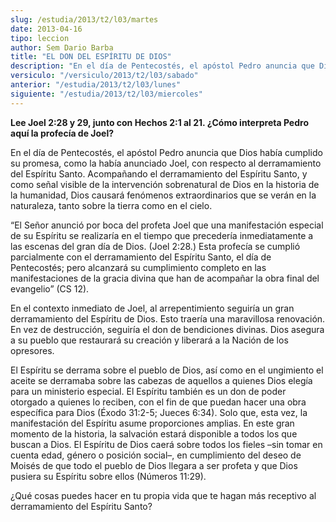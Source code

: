 ```yaml
---
slug: /estudia/2013/t2/l03/martes
date: 2013-04-16
tipo: leccion
author: Sem Dario Barba
title: "EL DON DEL ESPÍRITU DE DIOS"
description: "En el día de Pentecostés, el apóstol Pedro anuncia que Dios había cumplido su  promesa, como la había anunciado Joel, con respecto al derramamiento del  Espíritu Santo. Acompañando el derramamiento del Espíritu Santo, y como señal  visible de la intervención sobrenatural de Di..."
versiculo: "/versiculo/2013/t2/l03/sabado"
anterior: "/estudia/2013/t2/l03/lunes"
siguiente: "/estudia/2013/t2/l03/miercoles"
---
```


**Lee Joel 2:28 y 29, junto con Hechos 2:1 al 21. ¿Cómo interpreta Pedro aquí la profecía de Joel?**

En el día de Pentecostés, el apóstol Pedro anuncia que Dios había cumplido su promesa, como la había anunciado Joel, con respecto al derramamiento del Espíritu Santo. Acompañando el derramamiento del Espíritu Santo, y como señal visible de la intervención sobrenatural de Dios en la historia de la humanidad, Dios causará fenómenos extraordinarios que se verán en la naturaleza, tanto sobre la tierra como en el cielo.

“El Señor anunció por boca del profeta Joel que una manifestación especial de su Espíritu se realizaría en el tiempo que precedería inmediatamente a las escenas del gran día de Dios. (Joel 2:28.) Esta profecía se cumplió parcialmente con el derramamiento del Espíritu Santo, el día de Pentecostés; pero alcanzará su cumplimiento completo en las manifestaciones de la gracia divina que han de acompañar la obra final del evangelio” (CS 12).

En el contexto inmediato de Joel, al arrepentimiento seguiría un gran derramamiento del Espíritu de Dios. Esto traería una maravillosa renovación. En vez de destrucción, seguiría el don de bendiciones divinas. Dios asegura a su pueblo que restaurará su creación y liberará a la Nación de los opresores.

El Espíritu se derrama sobre el pueblo de Dios, así como en el ungimiento el aceite se derramaba sobre las cabezas de aquellos a quienes Dios elegía para un ministerio especial. El Espíritu también es un don de poder otorgado a quienes lo reciben, con el fin de que puedan hacer una obra específica para Dios (Éxodo 31:2-5; Jueces 6:34). Solo que, esta vez, la manifestación del Espíritu asume proporciones amplias. En este gran momento de la historia, la salvación estará disponible a todos los que buscan a Dios. El Espíritu de Dios caerá sobre todos los fieles –sin tomar en cuenta edad, género o posición social–, en cumplimiento del deseo de Moisés de que todo el pueblo de Dios llegara a ser profeta y que Dios pusiera su Espíritu sobre ellos (Números 11:29).

¿Qué cosas puedes hacer en tu propia vida que te hagan más receptivo al derramamiento del Espíritu Santo?
